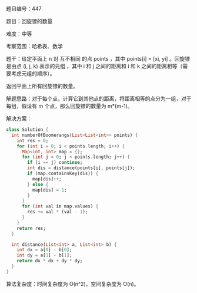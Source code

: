 题目编号：447

题目：回旋镖的数量

难度：中等

考察范围：哈希表、数学

题干：给定平面上 n 对 互不相同 的点 points ，其中 points[i] = [xi, yi] 。回旋镖 是由点 (i, j, k) 表示的元组 ，其中 i 和 j 之间的距离和 i 和 k 之间的距离相等（需要考虑元组的顺序）。

返回平面上所有回旋镖的数量。

解题思路：对于每个点，计算它到其他点的距离，将距离相等的点分为一组，对于每组，假设有 m 个点，那么回旋镖的数量为 m*(m-1)。

解决方案：

```dart
class Solution {
  int numberOfBoomerangs(List<List<int>> points) {
    int res = 0;
    for (int i = 0; i < points.length; i++) {
      Map<int, int> map = {};
      for (int j = 0; j < points.length; j++) {
        if (i == j) continue;
        int dis = distance(points[i], points[j]);
        if (map.containsKey(dis)) {
          map[dis]++;
        } else {
          map[dis] = 1;
        }
      }
      for (int val in map.values) {
        res += val * (val - 1);
      }
    }
    return res;
  }

  int distance(List<int> a, List<int> b) {
    int dx = a[0] - b[0];
    int dy = a[1] - b[1];
    return dx * dx + dy * dy;
  }
}
```

算法复杂度：时间复杂度为 O(n^2)，空间复杂度为 O(n)。
